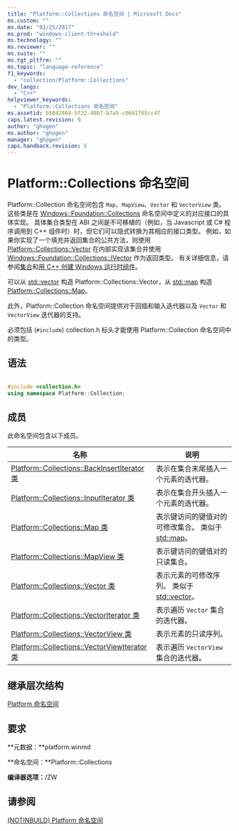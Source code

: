 ```yaml
---
title: "Platform::Collections 命名空间 | Microsoft Docs"
ms.custom: ""
ms.date: "01/25/2017"
ms.prod: "windows-client-threshold"
ms.technology: ""
ms.reviewer: ""
ms.suite: ""
ms.tgt_pltfrm: ""
ms.topic: "language-reference"
f1_keywords: 
  - "collection/Platform::Collections"
dev_langs: 
  - "C++"
helpviewer_keywords: 
  - "Platform::Collections 命名空间"
ms.assetid: b5042864-5f22-40b7-b7a5-c0691f65cc47
caps.latest.revision: 9
author: "ghogen"
ms.author: "ghogen"
manager: "ghogen"
caps.handback.revision: 6
---
```

# Platform::Collections 命名空间
Platform::Collection 命名空间包含 `Map`、`MapView`、`Vector` 和 `VectorView` 类。 这些类是在 [Windows::Foundation::Collections](http://go.microsoft.com/fwlink/p/?LinkId=262645) 命名空间中定义的对应接口的具体实现。 具体集合类型在 ABI 之间是不可移植的（例如，当 Javascript 或 C\# 程序调用到 C\+\+ 组件时）时，但它们可以隐式转换为其相应的接口类型。 例如，如果你实现了一个填充并返回集合的公共方法，则使用 [Platform::Collections::Vector](../cppcx/platform-collections-vector-class.md) 在内部实现该集合并使用 [Windows::Foundation::Collections::IVector](http://go.microsoft.com/fwlink/p/?LinkId=262410) 作为返回类型。 有关详细信息，请参阅[集合](../cppcx/collections-c-cx.md)和[用 C\+\+ 创建 Windows 运行时组件](../Topic/Creating%20Windows%20Runtime%20Components%20in%20C++.md)。  
  
 可以从 [std::vector](../Topic/vector%20Class%201.md) 构造 Platform::Collections::Vector，从 [std::map](../cppcx/platform-collections-map-class.md) 构造 [Platform::Collections::Map](../standard-library/map-class.md)。  
  
 此外，Platform::Collection 命名空间提供对于回插和输入迭代器以及 `Vector` 和 `VectorView` 迭代器的支持。  
  
 必须包括 \(`#include`\) collection.h 标头才能使用 Platform::Collection 命名空间中的类型。  
  
## 语法  
  
```cpp  
  
#include <collection.h>  
using namespace Platform::Collection;  
```  
  
## 成员  
 此命名空间包含以下成员。  
  
|名称|说明|  
|--------|--------|  
|[Platform::Collections::BackInsertIterator 类](../cppcx/platform-collections-backinsertiterator-class.md)|表示在集合末尾插入一个元素的迭代器。|  
|[Platform::Collections::InputIterator 类](../cppcx/platform-collections-inputiterator-class.md)|表示在集合开头插入一个元素的迭代器。|  
|[Platform::Collections::Map 类](../cppcx/platform-collections-map-class.md)|表示键访问的键值对的可修改集合。 类似于 [std::map](../standard-library/map-class.md)。|  
|[Platform::Collections::MapView 类](../cppcx/platform-collections-mapview-class.md)|表示键访问的键值对的只读集合。|  
|[Platform::Collections::Vector 类](../cppcx/platform-collections-vector-class.md)|表示元素的可修改序列。 类似于 [std::vector](../Topic/vector%20Class%201.md)。|  
|[Platform::Collections::VectorIterator 类](../cppcx/platform-collections-vectoriterator-class.md)|表示遍历 `Vector` 集合的迭代器。|  
|[Platform::Collections::VectorView 类](../cppcx/platform-collections-vectorview-class.md)|表示元素的只读序列。|  
|[Platform::Collections::VectorViewIterator 类](../cppcx/platform-collections-vectorviewiterator-class.md)|表示遍历 `VectorView` 集合的迭代器。|  
  
## 继承层次结构  
 [Platform 命名空间](../cppcx/platform-namespace-c-cx.md)  
  
## 要求  
 **元数据：**platform.winmd  
  
 **命名空间：**Platform::Collections  
  
 **编译器选项：**\/ZW  
  
## 请参阅  
 [\(NOTINBUILD\) Platform 命名空间](http://msdn.microsoft.com/zh-cn/f3ce3eab-028c-4204-ba9f-9ab8af17c8c4)